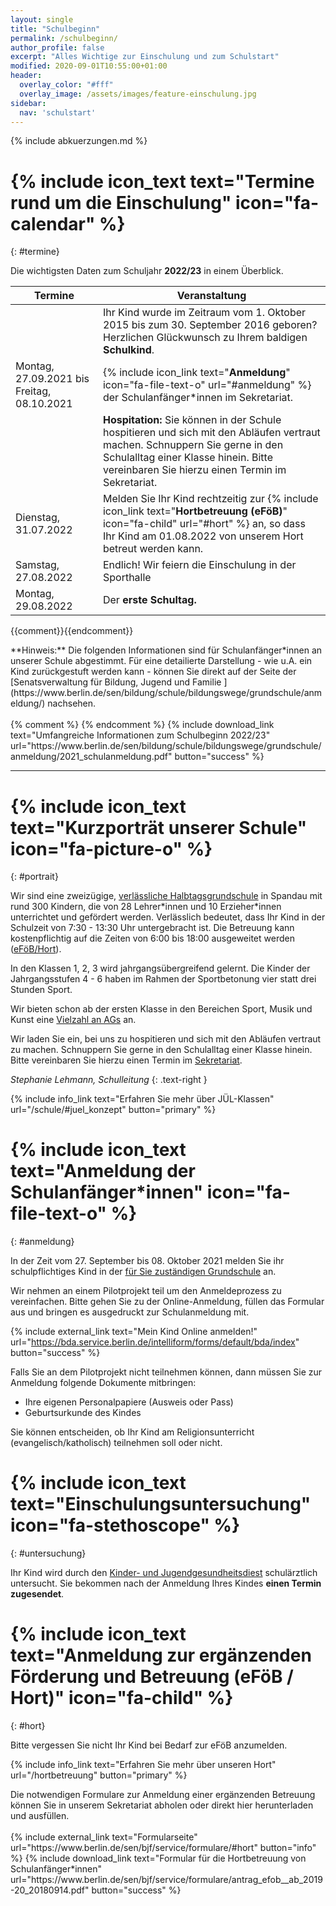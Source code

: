 ```yaml
---
layout: single
title: "Schulbeginn"
permalink: /schulbeginn/
author_profile: false
excerpt: "Alles Wichtige zur Einschulung und zum Schulstart"
modified: 2020-09-01T10:55:00+01:00
header:
  overlay_color: "#fff"
  overlay_image: /assets/images/feature-einschulung.jpg
sidebar:
  nav: 'schulstart'
---
```


{% include abkuerzungen.md %}

# {% include icon_text text="Termine rund um die Einschulung" icon="fa-calendar" %}
{: #termine}

<!-- {% include outdated.md %} -->

Die wichtigsten Daten zum Schuljahr **2022/23** in einem Überblick.

| Termine |  Veranstaltung |
|---|---|
| | Ihr Kind wurde im Zeitraum vom 1. Oktober 2015 bis zum 30. September 2016 geboren? Herzlichen Glückwunsch zu Ihrem baldigen **Schulkind**. |
| Montag, 27.09.2021 bis Freitag, 08.10.2021  | {% include icon_link text="<b>Anmeldung</b>" icon="fa-file-text-o" url="#anmeldung" %} der Schulanfänger*innen im Sekretariat. |
|  | **Hospitation:** Sie können in der Schule hospitieren und sich mit den Abläufen vertraut machen. Schnuppern Sie gerne in den Schulalltag einer Klasse hinein. Bitte vereinbaren Sie hierzu einen Termin im Sekretariat. |
| Dienstag, 31.07.2022 | Melden Sie Ihr Kind rechtzeitig zur {% include icon_link text="<b>Hortbetreuung (eFöB)</b>" icon="fa-child" url="#hort" %} an, so dass Ihr Kind am 01.08.2022 von unserem Hort betreut werden kann.  |
| Samstag, 27.08.2022 | Endlich! Wir feiern die Einschulung in der Sporthalle |
| Montag, 29.08.2022 | Der **erste Schultag.** |

{{comment}}<!--
**TODO**:
| Freitag, 23.06.2017 | **Sommerfest:** Wir laden Sie und Ihr Kind herzlich zu unserem Sommerfest ein! |
| Freitag, 07.07.2017 | **Vorführung Zirkus:** Erleben Sie die Kinder der Zirkus AG in Aktion! |
| Dienstag, 20.9.2016 19.30 Uhr  |  **Informationsveranstaltung** auf der Sie als Eltern sich ein Bild von unserer Schule machen können. |
| Donnerstag, 29.9.2016 10 Uhr bis 11 Uhr  | **Offene Türen in der Schule:** Kommen Sie mit Ihrem Kind und schauen Sie sich gemeinsam den Unterrichtsalltag an unserer Schule an! |
| Ende November 2016 bis Januar 2017 | **Beratungsgespräche** für Sie als Eltern der Schulanfänger: Sollte sich bei der Anmeldung zeigen, dass ein Kind bis zur Einschulung noch etwas Übung braucht, erhalten die Eltern hier professionelle Unterstützung. Bis zum ersten Schultag ist noch ein gutes halbes Jahr Zeit! |
| Februar/März 2017 | **Vorkurs:** Die Kinder kommen in Kleingruppen in die Schule und erleben spielerisch eine Schulstunde. |
| Freitag, 17.03.2017 | **Vorführung Trommelzauber:** Wir laden Sie und Ihr Kind herzlich zur Vorführung unserer Projektwoche ein! |
| Juni 2017 | **Kennlernnachmittag:** An diesem Nachmittag lernen die Kinder ihre neue Klasse kennen: Mitschüler und Mitschülerinnen, Lehrkraft und Klassenraum – dann ist alles nicht mehr so fremd! Die Eltern erhalten in dieser Zeit alle wichtigen Informationen zum Ablauf der Einschulung und der ersten Schultage. |
| Freitag, 13.04.2018 und Samstag, 14.04.2018| Brandwerder-Kinder machen Zirkus, kommen Sie zur Vorstellung! Erwachsene 7€ und Kinder 5€. |
{: .notice--warning}
-->{{endcomment}}

<p class="notice--info" markdown="1">
**Hinweis:**
Die folgenden Informationen sind für Schulanfänger*innen an unserer Schule
abgestimmt. Für eine detailierte Darstellung - wie u.A. ein Kind zurückgestuft
werden kann - können Sie direkt auf der Seite der [Senatsverwaltung für Bildung,
Jugend und Familie
](https://www.berlin.de/sen/bildung/schule/bildungswege/grundschule/anmeldung/)
nachsehen.<br/><br/>
{% comment %}
<!-- {% include download_link text="Info zur Anmeldung der Schulanfänger 2021/22" url="https://www.berlin.de/sen/bildung/schule/bildungswege/grundschule/plakat_schulanmeldung_fuer_2021.pdf" button="success" %} -->
{% endcomment %}
{% include download_link text="Umfangreiche Informationen zum Schulbeginn 2022/23" url="https://www.berlin.de/sen/bildung/schule/bildungswege/grundschule/anmeldung/2021_schulanmeldung.pdf" button="success" %}
</p>

---

# {% include icon_text text="Kurzporträt unserer Schule" icon="fa-picture-o" %}
{: #portrait}

<!-- {% include outdated.md %} -->

Wir sind eine zweizügige, [verlässliche Halbtagsgrundschule](/hortbetreuung/#vhg)
in Spandau mit rund 300 Kindern, die von 28
Lehrer\*innen und 10 Erzieher\*innen unterrichtet und gefördert werden.
Verlässlich bedeutet, dass Ihr Kind in der Schulzeit von 7:30 - 13:30 Uhr
untergebracht ist. Die Betreuung kann kostenpflichtig auf die Zeiten von 6:00
bis 18:00 ausgeweitet werden ([eFöB/Hort](/hortbetreuung/#hort)).

In den Klassen 1, 2, 3 wird jahrgangsübergreifend gelernt. Die Kinder der
Jahrgangsstufen 4 - 6 haben im Rahmen der Sportbetonung vier statt drei Stunden
Sport.

<!-- Derzeit haben wir eine JabL-Klasse (1a) und drei JÜL-Klassen (A1, A2, A3). In
den JÜL-Klassen sind Erstklässler, Zweitklässler und Drittklässer gemischt, so
dass die älteren Kinder Ihrem Kind den Einstieg in den Ablauf der Schule
erleichtern. Diese Erfahrung geben dann Ihre Kinder später „ihren Erstis“  stolz
weiter. Am Ende der dritten Klassen werden dann die drei JÜL-Klassen in eine
vierte Klasse (4b) zusammengelegt. Auf der anderen Seite bieten JabL-Klassen
eine stabile Klassengemeinschaft über die gesamte Grundschulzeit. Sie können bei
der Anmeldung Ihre Präferenz der Unterrichtsform angeben. -->

Wir bieten schon ab der ersten Klasse in den Bereichen Sport, Musik und Kunst eine [Vielzahl an AGs](/ags/) an.

Wir laden Sie ein, bei uns zu hospitieren und sich mit den Abläufen vertraut zu machen.
Schnuppern Sie gerne in den Schulalltag einer Klasse hinein. Bitte vereinbaren
Sie hierzu einen Termin im [Sekretariat](/kontakt/#sekretariat).

<!-- Derzeit befinden sich 318 Schüler auf unserer Schule, wobei wir 46% Schülerinnen
und 54% Schüler haben, die von 13 Erziehern und 24 Lehrkräften betreut werden
([Stand 16/17](https://www.berlin.de/sen/bildung/schule/berliner-schulen/schulverzeichnis/Schulportrait.aspx?IDSchulzweig=16764)). -->

*Stephanie Lehmann, Schulleitung*
{: .text-right }

{% include info_link text="Erfahren Sie mehr über JÜL-Klassen" url="/schule/#juel_konzept" button="primary" %}

# {% include icon_text text="Anmeldung der Schulanfänger*innen" icon="fa-file-text-o" %}
{: #anmeldung}

<!-- {% include outdated.md %} -->

In der Zeit vom 27. September bis 08. Oktober 2021 melden Sie ihr
schulpflichtiges Kind in der [für Sie zuständigen
Grundschule](https://www.bildung.berlin.de/Umkreissuche/) an.

Wir nehmen an einem Pilotprojekt teil um den Anmeldeprozess zu vereinfachen.
Bitte gehen Sie zu der Online-Anmeldung, füllen das Formular aus und bringen
es ausgedruckt zur Schulanmeldung mit.

{% include external_link text="Mein Kind Online anmelden!" url="https://bda.service.berlin.de/intelliform/forms/default/bda/index" button="success" %}

Falls Sie an dem Pilotprojekt nicht teilnehmen können, dann müssen Sie zur Anmeldung folgende Dokumente mitbringen:

* Ihre eigenen Personalpapiere (Ausweis oder Pass)
* Geburtsurkunde des Kindes

Sie können entscheiden, ob Ihr Kind am Religionsunterricht (evangelisch/katholisch)
teilnehmen soll oder nicht.

# {% include icon_text text="Einschulungsuntersuchung" icon="fa-stethoscope" %}
{: #untersuchung}

Ihr Kind wird durch den [Kinder- und
Jugendgesundheitsdiest](https://service.berlin.de/dienstleistung/324254/)
schulärztlich untersucht. Sie bekommen nach der Anmeldung Ihres Kindes  **einen
Termin zugesendet**.

# {% include icon_text text="Anmeldung zur ergänzenden Förderung und Betreuung (eFöB / Hort)" icon="fa-child" %}
{: #hort}

Bitte vergessen Sie nicht Ihr Kind bei Bedarf zur eFöB anzumelden.

{% include info_link text="Erfahren Sie mehr über unseren Hort" url="/hortbetreuung" button="primary" %}

<p class="notice--info">
Die notwendigen Formulare zur Anmeldung einer ergänzenden Betreuung können Sie
in unserem Sekretariat abholen oder direkt hier herunterladen und ausfüllen.<br/><br/>
{% include external_link text="Formularseite" url="https://www.berlin.de/sen/bjf/service/formulare/#hort" button="info" %}
{% include download_link text="Formular für die Hortbetreuung von Schulanfänger*innen" url="https://www.berlin.de/sen/bjf/service/formulare/antrag_efob__ab_2019-20_20180914.pdf" button="success" %}
</p>

